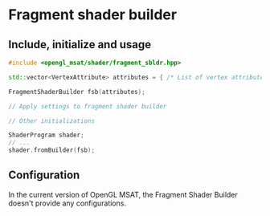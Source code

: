 # Fragment shader builder

## Include, initialize and usage
````c++
#include <opengl_msat/shader/fragment_sbldr.hpp>

std::vector<VertexAttribute> attributes = { /* List of vertex attributes */ };

FragmentShaderBuilder fsb(attributes);

// Apply settings to fragment shader builder

// Other initializations

ShaderProgram shader;
// ...
shader.fromBuilder(fsb);
````

## Configuration

In the current version of OpenGL MSAT, the Fragment Shader Builder
doesn't provide any configurations.
